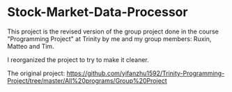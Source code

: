 # Stock-Market-Data-Processor
This project is the revised version of the group project done in the course "Programming Project" at Trinity by me and my group members: Ruxin, Matteo and Tim.

I reorganized the project to try to make it cleaner.

The original project: https://github.com/yifanzhu1592/Trinity-Programming-Project/tree/master/All%20programs/Group%20Project
